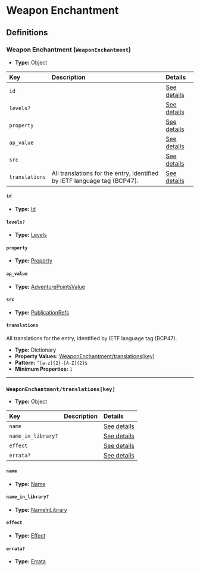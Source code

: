 # Weapon Enchantment

## Definitions

### <a name="WeaponEnchantment"></a> Weapon Enchantment (`WeaponEnchantment`)

- **Type:** Object

Key | Description | Details
:-- | :-- | :--
`id` |  | <a href="#WeaponEnchantment/id">See details</a>
`levels?` |  | <a href="#WeaponEnchantment/levels">See details</a>
`property` |  | <a href="#WeaponEnchantment/property">See details</a>
`ap_value` |  | <a href="#WeaponEnchantment/ap_value">See details</a>
`src` |  | <a href="#WeaponEnchantment/src">See details</a>
`translations` | All translations for the entry, identified by IETF language tag (BCP47). | <a href="#WeaponEnchantment/translations">See details</a>

#### <a name="WeaponEnchantment/id"></a> `id`

- **Type:** <a href="#Id">Id</a>

#### <a name="WeaponEnchantment/levels"></a> `levels?`

- **Type:** <a href="#Levels">Levels</a>

#### <a name="WeaponEnchantment/property"></a> `property`

- **Type:** <a href="#Property">Property</a>

#### <a name="WeaponEnchantment/ap_value"></a> `ap_value`

- **Type:** <a href="#AdventurePointsValue">AdventurePointsValue</a>

#### <a name="WeaponEnchantment/src"></a> `src`

- **Type:** <a href="../source/_PublicationRef.md#PublicationRefs">PublicationRefs</a>

#### <a name="WeaponEnchantment/translations"></a> `translations`

All translations for the entry, identified by IETF language tag (BCP47).

- **Type:** Dictionary
- **Property Values:** <a href="#WeaponEnchantment/translations[key]">WeaponEnchantment/translations[key]</a>
- **Pattern:** `^[a-z]{2}-[A-Z]{2}$`
- **Minimum Properties:** `1`

---

### <a name="WeaponEnchantment/translations[key]"></a> `WeaponEnchantment/translations[key]`

- **Type:** Object

Key | Description | Details
:-- | :-- | :--
`name` |  | <a href="#WeaponEnchantment/translations[key]/name">See details</a>
`name_in_library?` |  | <a href="#WeaponEnchantment/translations[key]/name_in_library">See details</a>
`effect` |  | <a href="#WeaponEnchantment/translations[key]/effect">See details</a>
`errata?` |  | <a href="#WeaponEnchantment/translations[key]/errata">See details</a>

#### <a name="WeaponEnchantment/translations[key]/name"></a> `name`

- **Type:** <a href="#Name">Name</a>

#### <a name="WeaponEnchantment/translations[key]/name_in_library"></a> `name_in_library?`

- **Type:** <a href="#NameInLibrary">NameInLibrary</a>

#### <a name="WeaponEnchantment/translations[key]/effect"></a> `effect`

- **Type:** <a href="#Effect">Effect</a>

#### <a name="WeaponEnchantment/translations[key]/errata"></a> `errata?`

- **Type:** <a href="../source/_Erratum.md#Errata">Errata</a>
